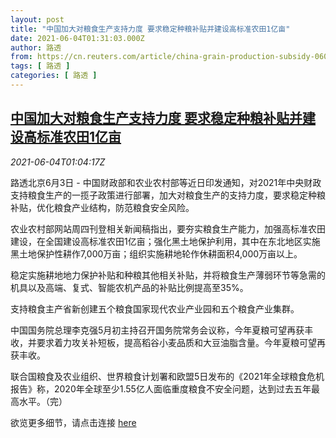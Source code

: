 ```yaml
---
layout: post
title: "中国加大对粮食生产支持力度 要求稳定种粮补贴并建设高标准农田1亿亩"
date: 2021-06-04T01:31:03.000Z
author: 路透
from: https://cn.reuters.com/article/china-grain-production-subsidy-0604-idCNKCS2DG031
tags: [ 路透 ]
categories: [ 路透 ]
---
```

<!--1622770263000-->
[中国加大对粮食生产支持力度 要求稳定种粮补贴并建设高标准农田1亿亩](https://cn.reuters.com/article/china-grain-production-subsidy-0604-idCNKCS2DG031)
------

<div>
<div><i>2021-06-04T01:04:17Z</i></div><p>路透北京6月3日 - 中国财政部和农业农村部等近日印发通知，对2021年中央财政支持粮食生产的一揽子政策进行部署，加大对粮食生产的支持力度，要求稳定种粮补贴，优化粮食产业结构，防范粮食安全风险。</p><p>农业农村部网站周四刊登相关新闻稿指出，要夯实粮食生产能力，加强高标准农田建设，在全国建设高标准农田1亿亩；强化黑土地保护利用，其中在东北地区实施黑土地保护性耕作7,000万亩；组织实施耕地轮作休耕面积4,000万亩以上。</p><p>稳定实施耕地地力保护补贴和种粮其他相关补贴，并将粮食生产薄弱环节等急需的机具以及高端、复式、智能农机产品的补贴比例提高至35%。</p><p>支持粮食主产省新创建五个粮食国家现代农业产业园和五个粮食产业集群。</p><p>中国国务院总理李克强5月初主持召开国务院常务会议称，今年夏粮可望再获丰收，并要求着力攻关补短板，提高稻谷小麦品质和大豆油脂含量。今年夏粮可望再获丰收。</p><p>联合国粮食及农业组织、世界粮食计划署和欧盟5日发布的《2021年全球粮食危机报告》称，2020年全球至少1.55亿人面临重度粮食不安全问题，达到过去五年最高水平。（完）</p><p>欲览更多细节，请点击连接 <a href="http://www.moa.gov.cn/xw/zwdt/202106/t20210603_6369038.htm">here</a></p>
</div>
